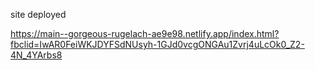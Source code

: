 site deployed

https://main--gorgeous-rugelach-ae9e98.netlify.app/index.html?fbclid=IwAR0FeiWKJDYFSdNUsyh-1GJd0vcgONGAu1Zvrj4uLcOk0_Z2-4N_4YArbs8

